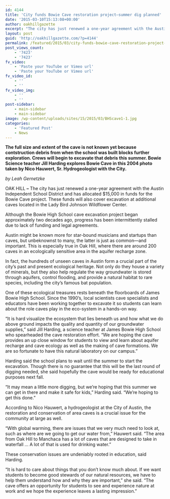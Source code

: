 ```yaml
---
id: 4144
title: 'City funds Bowie Cave restoration project—summer dig planned'
date: '2015-03-10T15:13:08+00:00'
author: oakhillgazette
excerpt: "The city has just renewed a one-year agreement with the Austin Independent School District and has allocated $15,000 in funds for the Bowie Cave project. These funds will also cover excavation at additional caves located in the Lady Bird Johnson Wildflower Center.\n\n   Although the Bowie High School cave excavation project began approximately two decades ago, progress has been intermittently stalled due to lack of funding and legal agreements.\n\n   Austin might be known more for star-bound musicians and startups than caves, but unbeknownst to many, the latter is just as common—and important. This is especially true in Oak Hill, where there are around 200 caves in an ecologically sensitive area in the aquifer recharge zone.\n\n   In fact, the hundreds of unseen caves in Austin form a crucial part of the city's past and present ecological heritage. Not only do they house a variety of minerals, but they also help regulate the way groundwater is stored through aquifers, control flooding, and provide a natural habitat to rare species, including the city's famous bat population."
layout: post
guid: 'http://oakhillgazette.com/?p=4144'
permalink: /featured/2015/03/city-funds-bowie-cave-restoration-project-summer-dig-planned/
post_views_count:
    - '7423'
    - '7423'
fv_video:
    - 'Paste your YouTube or Vimeo url'
    - 'Paste your YouTube or Vimeo url'
fv_video_id:
    - ''
    - ''
fv_video_img:
    - ''
    - ''
post-sidebar:
    - main-sidebar
    - main-sidebar
image: /wp-content/uploads/sites/15/2015/03/BHScave1-1.jpg
categories:
    - 'Featured Post'
    - News
---
```


**The full size and extent of the cave is not known yet because contstruction debris from when the school was built blocks further exploration. Crews will begin to excavate that debris this summer. Bowie Science teacher Jill Harding explores Bowie Cave in this 2004 photo taken by Nico Hauwert, Sr. Hydrogeologist with the City.**

*by Leah Gernetzke*

 OAK HILL **–**  The city has just renewed a one-year agreement with the Austin Independent School District and has allocated $15,000 in funds for the Bowie Cave project. These funds will also cover excavation at additional caves located in the Lady Bird Johnson Wildflower Center.

Although the Bowie High School cave excavation project began approximately two decades ago, progress has been intermittently stalled due to lack of funding and legal agreements.

Austin might be known more for star-bound musicians and startups than caves, but unbeknownst to many, the latter is just as common—and important. This is especially true in Oak Hill, where there are around 200 caves in an ecologically sensitive area in the aquifer recharge zone.

In fact, the hundreds of unseen caves in Austin form a crucial part of the city’s past and present ecological heritage. Not only do they house a variety of minerals, but they also help regulate the way groundwater is stored through aquifers, control flooding, and provide a natural habitat to rare species, including the city’s famous bat population.

One of these ecological treasures rests beneath the floorboards of James Bowie High School. Since the 1990’s, local scientists cave specialists and educators have been working together to excavate it so students can learn about the role caves play in the eco-system in a hands-on way.

“It is hard visualize the ecosystem that lies beneath us and how what we do above ground impacts the quality and quantity of our groundwater supplies,” said Jill Harding, a science teacher at James Bowie High School who spearheaded the cave restoration effort. “We are hoping the cave provides an up close window for students to view and learn about aquifer recharge and cave ecology as well as the making of cave formations. We are so fortunate to have this natural laboratory on our campus.”

Harding said the school plans to wait until the summer to start the excavation. Though there is no guarantee that this will be the last round of digging needed, she said hopefully the cave would be ready for educational purposes next fall.

“It may mean a little more digging, but we’re hoping that this summer we can get in there and make it safe for kids,” Harding said. “We’re hoping to get this done.”

According to Nico Hauwert, a hydrogeologist at the City of Austin, the restoration and conservation of area caves is a crucial issue for the community at large as well.

“With global warming, there are issues that we very much need to look at, such as where are we going to get our water from,” Hauwert said. “The area from Oak Hill to Manchaca has a lot of caves that are designed to take in waterfall … A lot of that is used for drinking water.”

These conservation issues are undeniably rooted in education, said Harding.

“It is hard to care about things that you don’t know much about. If we want students to become good stewards of our natural resources, we have to help them understand how and why they are important,” she said. “The cave offers an opportunity for students to see and experience nature at work and we hope the experience leaves a lasting impression.”